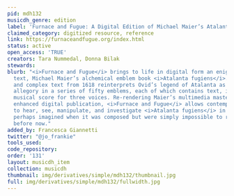 ```yaml
---
pid: mdh132
musicdh_genre: edition
label: 'Furnace and Fugue: A Digital Edition of Michael Maier’s Atalanta fugiens (1618)'
claimed_category: digitized resource, reference
link: https://furnaceandfugue.org/index.html
status: active
open_access: 'TRUE'
creators: Tara Nummedal, Donna Bilak
stewards:
blurb: "<i>Furnace and Fugue</i> brings to life in digital form an enigmatic seventeenth-century
  text, Michael Maier’s alchemical emblem book <i>Atalanta fugiens</i>. This intriguing
  and complex text from 1618 reinterprets Ovid’s legend of Atalanta as an alchemical
  allegory in a series of fifty emblems, each of which contains text, image, and a
  musical score for three voices. Re-rendering Maier’s multimedia masterpiece as an
  enhanced digital publication, <i>Furnace and Fugue</i> allows contemporary readers
  to hear, see, manipulate, and investigate <i>Atalanta fugiens</i> in ways that were
  perhaps imagined when it was composed but were simply impossible to realize in full
  before now."
added_by: Francesca Giannetti
twitter: "@jo_frankie"
tools_used:
code_repository:
order: '131'
layout: musicdh_item
collection: musicdh
thumbnail: img/derivatives/simple/mdh132/thumbnail.jpg
full: img/derivatives/simple/mdh132/fullwidth.jpg
---
```

